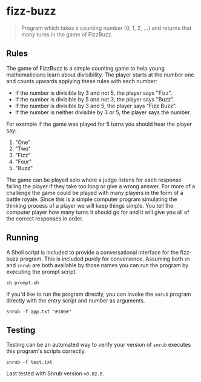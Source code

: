 # fizz-buzz

> Program which takes a counting number (0, 1, 2, ...) and returns that many
> turns in the game of FizzBuzz.

## Rules

The game of FizzBuzz is a simple counting game to help young mathematicians
learn about divisibility. The player starts at the number one and counts upwards
applying these rules with each number:

- If the number is divisible by 3 and not 5, the player says "Fizz".
- If the number is divisible by 5 and not 3, the player says "Buzz".
- If the number is divisible by 3 and 5, the player says "Fizz Buzz".
- If the number is neither divisible by 3 or 5, the player says the number.

For example if the game was played for 5 turns you should hear the player say:

1. "One"
2. "Two"
3. "Fizz"
4. "Four"
5. "Buzz"

The game can be played solo where a judge listens for each response failing the
player if they take too long or give a wrong answer. For more of a challenge the
game could be played with many players in the form of a battle royale. Since
this is a simple computer program simulating the thinking process of a player we
will keep things simple. You tell the computer player how many turns it should
go for and it will give you all of the correct responses in order.

## Running

A Shell script is included to provide a conversational interface for the
fizz-buzz program. This is included purely for convenience. Assuming both `sh`
and `snrub` are both available by those names you can run the program by
executing the prompt script.

    sh prompt.sh

If you'd like to run the program directly, you can invoke the `snrub` program
directly with the entry script and number as arguments.

    snrub -f app.txt "#100#"

## Testing

Testing can be an automated way to verify your version of `snrub` executes this
program's scripts correctly.

    snrub -f test.txt

Last tested with Snrub version `v0.82.0`.
